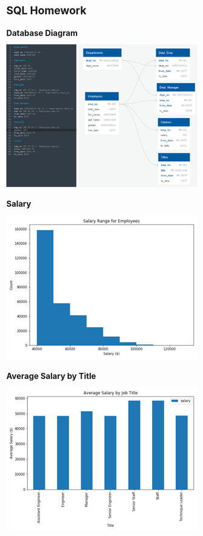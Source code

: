 # SQL Homework
## Database Diagram
![ImageERD](https://github.com/arthurcw/sql-challenge/blob/master/EmployeeSQL/Database_Diagram.PNG)

## Salary
![ImageSalary](https://github.com/arthurcw/sql-challenge/blob/master/python/salary_histogram.png)

## Average Salary by Title
![ImageSalary](https://github.com/arthurcw/sql-challenge/blob/master/python/SalaryByTitle.png)
